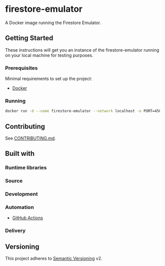 # firestore-emulator

A Docker image running the Firestore Emulator.

## Getting Started

These instructions will get you an instance of the firestore-emulator running on your
local machine for testing purposes.

### Prerequisites

Minimal requirements to set up the project:

- [Docker](https://docs.docker.com/install/)

### Running

```bash
docker run -d --name firestore-emulator --network localhost -e PORT=4500 -p 4500:4500 ridedott/firestore-emulator:latest 
```

## Contributing

See [CONTRIBUTING.md](./CONTRIBUTING.md).

## Built with

### Runtime libraries

### Source

### Development

### Automation

- [GitHub Actions](https://github.com/features/actions)

### Delivery

## Versioning

This project adheres to [Semantic Versioning](http://semver.org) v2.

